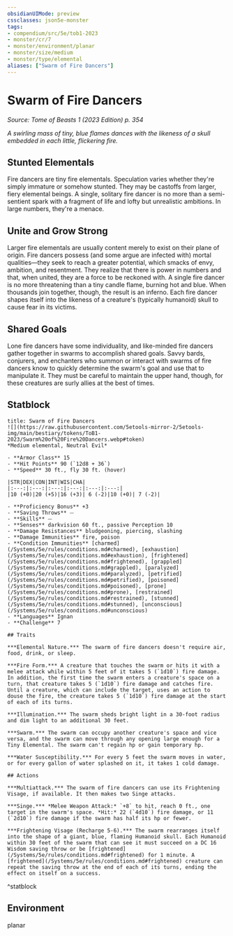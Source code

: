 ```yaml
---
obsidianUIMode: preview
cssclasses: json5e-monster
tags:
- compendium/src/5e/tob1-2023
- monster/cr/7
- monster/environment/planar
- monster/size/medium
- monster/type/elemental
aliases: ["Swarm of Fire Dancers"]
---
```

# Swarm of Fire Dancers
*Source: Tome of Beasts 1 (2023 Edition) p. 354*  

*A swirling mass of tiny, blue flames dances with the likeness of a skull embedded in each little, flickering fire.*

## Stunted Elementals

Fire dancers are tiny fire elementals. Speculation varies whether they're simply immature or somehow stunted. They may be castoffs from larger, fiery elemental beings. A single, solitary fire dancer is no more than a semi-sentient spark with a fragment of life and lofty but unrealistic ambitions. In large numbers, they're a menace.

## Unite and Grow Strong

Larger fire elementals are usually content merely to exist on their plane of origin. Fire dancers possess (and some argue are infected with) mortal qualities—they seek to reach a greater potential, which smacks of envy, ambition, and resentment. They realize that there is power in numbers and that, when united, they are a force to be reckoned with. A single fire dancer is no more threatening than a tiny candle flame, burning hot and blue. When thousands join together, though, the result is an inferno. Each fire dancer shapes itself into the likeness of a creature's (typically humanoid) skull to cause fear in its victims.

## Shared Goals

Lone fire dancers have some individuality, and like-minded fire dancers gather together in swarms to accomplish shared goals. Savvy bards, conjurers, and enchanters who summon or interact with swarms of fire dancers know to quickly determine the swarm's goal and use that to manipulate it. They must be careful to maintain the upper hand, though, for these creatures are surly allies at the best of times.

## Statblock

```ad-statblock
title: Swarm of Fire Dancers
![](https://raw.githubusercontent.com/5etools-mirror-2/5etools-img/main/bestiary/tokens/ToB1-2023/Swarm%20of%20Fire%20Dancers.webp#token)
*Medium elemental, Neutral Evil*

- **Armor Class** 15
- **Hit Points** 90 (`12d8 + 36`)
- **Speed** 30 ft., fly 30 ft. (hover)

|STR|DEX|CON|INT|WIS|CHA|
|:---:|:---:|:---:|:---:|:---:|:---:|
|10 (+0)|20 (+5)|16 (+3)| 6 (-2)|10 (+0)| 7 (-2)|

- **Proficiency Bonus** +3
- **Saving Throws** ⏤
- **Skills** ⏤
- **Senses** darkvision 60 ft., passive Perception 10
- **Damage Resistances** bludgeoning, piercing, slashing
- **Damage Immunities** fire, poison
- **Condition Immunities** [charmed](/Systems/5e/rules/conditions.md#charmed), [exhaustion](/Systems/5e/rules/conditions.md#exhaustion), [frightened](/Systems/5e/rules/conditions.md#frightened), [grappled](/Systems/5e/rules/conditions.md#grappled), [paralyzed](/Systems/5e/rules/conditions.md#paralyzed), [petrified](/Systems/5e/rules/conditions.md#petrified), [poisoned](/Systems/5e/rules/conditions.md#poisoned), [prone](/Systems/5e/rules/conditions.md#prone), [restrained](/Systems/5e/rules/conditions.md#restrained), [stunned](/Systems/5e/rules/conditions.md#stunned), [unconscious](/Systems/5e/rules/conditions.md#unconscious)
- **Languages** Ignan
- **Challenge** 7

## Traits

***Elemental Nature.*** The swarm of fire dancers doesn't require air, food, drink, or sleep.

***Fire Form.*** A creature that touches the swarm or hits it with a melee attack while within 5 feet of it takes 5 (`1d10`) fire damage. In addition, the first time the swarm enters a creature's space on a turn, that creature takes 5 (`1d10`) fire damage and catches fire. Until a creature, which can include the target, uses an action to douse the fire, the creature takes 5 (`1d10`) fire damage at the start of each of its turns.

***Illumination.*** The swarm sheds bright light in a 30-foot radius and dim light to an additional 30 feet.

***Swarm.*** The swarm can occupy another creature's space and vice versa, and the swarm can move through any opening large enough for a Tiny Elemental. The swarm can't regain hp or gain temporary hp.

***Water Susceptibility.*** For every 5 feet the swarm moves in water, or for every gallon of water splashed on it, it takes 1 cold damage.

## Actions

***Multiattack.*** The swarm of fire dancers can use its Frightening Visage, if available. It then makes two Singe attacks.

***Singe.*** *Melee Weapon Attack:* `+8` to hit, reach 0 ft., one target in the swarm's space. *Hit:* 22 (`4d10`) fire damage, or 11 (`2d10`) fire damage if the swarm has half its hp or fewer.

***Frightening Visage (Recharge 5-6).*** The swarm rearranges itself into the shape of a giant, blue, flaming Humanoid skull. Each Humanoid within 30 feet of the swarm that can see it must succeed on a DC 16 Wisdom saving throw or be [frightened](/Systems/5e/rules/conditions.md#frightened) for 1 minute. A [frightened](/Systems/5e/rules/conditions.md#frightened) creature can repeat the saving throw at the end of each of its turns, ending the effect on itself on a success.
```
^statblock

## Environment

planar